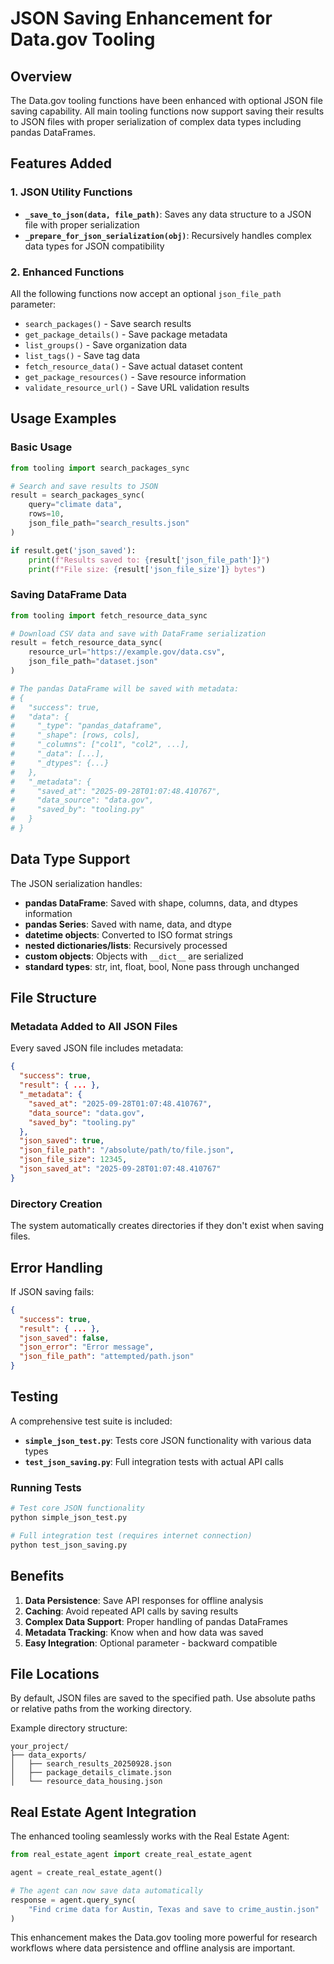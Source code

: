 # JSON Saving Enhancement for Data.gov Tooling

## Overview

The Data.gov tooling functions have been enhanced with optional JSON file saving capability. All main tooling functions now support saving their results to JSON files with proper serialization of complex data types including pandas DataFrames.

## Features Added

### 1. JSON Utility Functions

- **`_save_to_json(data, file_path)`**: Saves any data structure to a JSON file with proper serialization
- **`_prepare_for_json_serialization(obj)`**: Recursively handles complex data types for JSON compatibility

### 2. Enhanced Functions

All the following functions now accept an optional `json_file_path` parameter:

- `search_packages()` - Save search results
- `get_package_details()` - Save package metadata  
- `list_groups()` - Save organization data
- `list_tags()` - Save tag data
- `fetch_resource_data()` - Save actual dataset content
- `get_package_resources()` - Save resource information
- `validate_resource_url()` - Save URL validation results

## Usage Examples

### Basic Usage

```python
from tooling import search_packages_sync

# Search and save results to JSON
result = search_packages_sync(
    query="climate data",
    rows=10,
    json_file_path="search_results.json"
)

if result.get('json_saved'):
    print(f"Results saved to: {result['json_file_path']}")
    print(f"File size: {result['json_file_size']} bytes")
```

### Saving DataFrame Data

```python
from tooling import fetch_resource_data_sync

# Download CSV data and save with DataFrame serialization
result = fetch_resource_data_sync(
    resource_url="https://example.gov/data.csv",
    json_file_path="dataset.json"
)

# The pandas DataFrame will be saved with metadata:
# {
#   "success": true,
#   "data": {
#     "_type": "pandas_dataframe",
#     "_shape": [rows, cols],
#     "_columns": ["col1", "col2", ...],
#     "_data": [...],
#     "_dtypes": {...}
#   },
#   "_metadata": {
#     "saved_at": "2025-09-28T01:07:48.410767",
#     "data_source": "data.gov",
#     "saved_by": "tooling.py"
#   }
# }
```

## Data Type Support

The JSON serialization handles:

- **pandas DataFrame**: Saved with shape, columns, data, and dtypes information
- **pandas Series**: Saved with name, data, and dtype
- **datetime objects**: Converted to ISO format strings
- **nested dictionaries/lists**: Recursively processed
- **custom objects**: Objects with `__dict__` are serialized
- **standard types**: str, int, float, bool, None pass through unchanged

## File Structure

### Metadata Added to All JSON Files

Every saved JSON file includes metadata:

```json
{
  "success": true,
  "result": { ... },
  "_metadata": {
    "saved_at": "2025-09-28T01:07:48.410767",
    "data_source": "data.gov", 
    "saved_by": "tooling.py"
  },
  "json_saved": true,
  "json_file_path": "/absolute/path/to/file.json",
  "json_file_size": 12345,
  "json_saved_at": "2025-09-28T01:07:48.410767"
}
```

### Directory Creation

The system automatically creates directories if they don't exist when saving files.

## Error Handling

If JSON saving fails:

```json
{
  "success": true,
  "result": { ... },
  "json_saved": false,
  "json_error": "Error message",
  "json_file_path": "attempted/path.json"
}
```

## Testing

A comprehensive test suite is included:

- **`simple_json_test.py`**: Tests core JSON functionality with various data types
- **`test_json_saving.py`**: Full integration tests with actual API calls

### Running Tests

```bash
# Test core JSON functionality
python simple_json_test.py

# Full integration test (requires internet connection)
python test_json_saving.py
```

## Benefits

1. **Data Persistence**: Save API responses for offline analysis
2. **Caching**: Avoid repeated API calls by saving results
3. **Complex Data Support**: Proper handling of pandas DataFrames
4. **Metadata Tracking**: Know when and how data was saved
5. **Easy Integration**: Optional parameter - backward compatible

## File Locations

By default, JSON files are saved to the specified path. Use absolute paths or relative paths from the working directory.

Example directory structure:
```
your_project/
├── data_exports/
│   ├── search_results_20250928.json
│   ├── package_details_climate.json
│   └── resource_data_housing.json
```

## Real Estate Agent Integration

The enhanced tooling seamlessly works with the Real Estate Agent:

```python
from real_estate_agent import create_real_estate_agent

agent = create_real_estate_agent()

# The agent can now save data automatically
response = agent.query_sync(
    "Find crime data for Austin, Texas and save to crime_austin.json"
)
```

This enhancement makes the Data.gov tooling more powerful for research workflows where data persistence and offline analysis are important.
